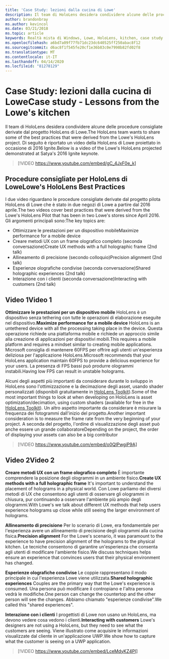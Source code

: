 ```yaml
---
title: 'Case Study: lezioni dalla cucina di Lowe'
description: Il team di HoloLens desidera condividere alcune delle procedure consigliate derivate dal progetto HoloLens di Lowe.
author: brandonbray
ms.author: kevincol
ms.date: 03/21/2018
ms.topic: article
keywords: Realtà mista di Windows, Lowe, HoloLens, kitchen, case study
ms.openlocfilehash: a6bd7a09f77fb71dc23dc640525ff250abac8f12
ms.sourcegitcommit: d6ac8f1f545fe20cf1e36b83c0e7998b82fd02f8
ms.translationtype: MT
ms.contentlocale: it-IT
ms.lasthandoff: 04/14/2020
ms.locfileid: "81278129"
---
```

# <a name="case-study---lessons-from-the-lowes-kitchen"></a><span data-ttu-id="ed11d-104">Case Study: lezioni dalla cucina di Lowe</span><span class="sxs-lookup"><span data-stu-id="ed11d-104">Case study - Lessons from the Lowe's kitchen</span></span>

<span data-ttu-id="ed11d-105">Il team di HoloLens desidera condividere alcune delle procedure consigliate derivate dal progetto HoloLens di Lowe.</span><span class="sxs-lookup"><span data-stu-id="ed11d-105">The HoloLens team wants to share some of the best practices that were derived from the Lowe's HoloLens project.</span></span> <span data-ttu-id="ed11d-106">Di seguito è riportato un video della HoloLens di Lowe proiettato in occasione di 2016 Ignite.</span><span class="sxs-lookup"><span data-stu-id="ed11d-106">Below is a video of the Lowe's HoloLens projected demonstrated at Satya's 2016 Ignite keynote.</span></span>
<br>
>[!VIDEO https://www.youtube.com/embed/gC_4JxF0e_k]

## <a name="lowes-hololens-best-practices"></a><span data-ttu-id="ed11d-107">Procedure consigliate per HoloLens di Lowe</span><span class="sxs-lookup"><span data-stu-id="ed11d-107">Lowe's HoloLens Best Practices</span></span>

<span data-ttu-id="ed11d-108">I due video riguardano le procedure consigliate derivate dal progetto pilota HoloLens di Lowe che è stato in due negozi di Lowe a partire dal 2016 aprile.</span><span class="sxs-lookup"><span data-stu-id="ed11d-108">The two videos cover best practices that were derived from the Lowe's HoloLens Pilot that has been in two Lowe's stores since April 2016.</span></span> <span data-ttu-id="ed11d-109">Gli argomenti principali sono:</span><span class="sxs-lookup"><span data-stu-id="ed11d-109">The key topics are:</span></span>
* <span data-ttu-id="ed11d-110">Ottimizzare le prestazioni per un dispositivo mobile</span><span class="sxs-lookup"><span data-stu-id="ed11d-110">Maximize performance for a mobile device</span></span>
* <span data-ttu-id="ed11d-111">Creare metodi UX con un frame olografico completo (seconda conversazione)</span><span class="sxs-lookup"><span data-stu-id="ed11d-111">Create UX methods with a full holographic frame (2nd talk)</span></span>
* <span data-ttu-id="ed11d-112">Allineamento di precisione (secondo colloquio)</span><span class="sxs-lookup"><span data-stu-id="ed11d-112">Precision alignment (2nd talk)</span></span>
* <span data-ttu-id="ed11d-113">Esperienze olografiche condivise (seconda conversazione)</span><span class="sxs-lookup"><span data-stu-id="ed11d-113">Shared holographic experiences (2nd talk)</span></span>
* <span data-ttu-id="ed11d-114">Interazione con i clienti (seconda conversazione)</span><span class="sxs-lookup"><span data-stu-id="ed11d-114">Interacting with customers (2nd talk)</span></span>

## <a name="video-1"></a><span data-ttu-id="ed11d-115">Video 1</span><span class="sxs-lookup"><span data-stu-id="ed11d-115">Video 1</span></span>

<span data-ttu-id="ed11d-116">**Ottimizzare le prestazioni per un dispositivo mobile** HoloLens è un dispositivo senza tethering con tutte le operazioni di elaborazione eseguite nel dispositivo.</span><span class="sxs-lookup"><span data-stu-id="ed11d-116">**Maximize performance for a mobile device** HoloLens is an untethered device with all the processing taking place in the device.</span></span> <span data-ttu-id="ed11d-117">Questa operazione richiede una piattaforma mobile e richiede un approccio simile alla creazione di applicazioni per dispositivi mobili.</span><span class="sxs-lookup"><span data-stu-id="ed11d-117">This requires a mobile platform and requires a mindset similar to creating mobile applications.</span></span> <span data-ttu-id="ed11d-118">Microsoft consiglia di mantenere 60FPS per offrire agli utenti un'esperienza deliziosa per l'applicazione HoloLens.</span><span class="sxs-lookup"><span data-stu-id="ed11d-118">Microsoft recommends that your HoloLens application maintain 60FPS to provide a delicious experience for your users.</span></span> <span data-ttu-id="ed11d-119">La presenza di FPS bassi può produrre ologrammi instabili.</span><span class="sxs-lookup"><span data-stu-id="ed11d-119">Having low FPS can result in unstable holograms.</span></span>

<span data-ttu-id="ed11d-120">Alcuni degli aspetti più importanti da considerare durante lo sviluppo in HoloLens sono l'ottimizzazione e la decimazione degli asset, usando shader personalizzati (disponibili gratuitamente in [HoloLens Toolkit](https://github.com/Microsoft/HoloToolkit-Unity)).</span><span class="sxs-lookup"><span data-stu-id="ed11d-120">Some of the most important things to look at when developing on HoloLens is asset optimization/decimation, using custom shaders (available for free in the [HoloLens Toolkit](https://github.com/Microsoft/HoloToolkit-Unity)).</span></span> <span data-ttu-id="ed11d-121">Un altro aspetto importante da considerare è misurare la frequenza dei fotogrammi dall'inizio del progetto.</span><span class="sxs-lookup"><span data-stu-id="ed11d-121">Another important consideration is to measure the frame rate from the very beginning of your project.</span></span> <span data-ttu-id="ed11d-122">A seconda del progetto, l'ordine di visualizzazione degli asset può anche essere un grande collaboratore</span><span class="sxs-lookup"><span data-stu-id="ed11d-122">Depending on the project, the order of displaying your assets can also be a big contributor</span></span>
<br>
>[!VIDEO https://www.youtube.com/embed/o0QIPwgiP9A]

## <a name="video-2"></a><span data-ttu-id="ed11d-123">Video 2</span><span class="sxs-lookup"><span data-stu-id="ed11d-123">Video 2</span></span>

<span data-ttu-id="ed11d-124">**Creare metodi UX con un frame olografico completo** È importante comprendere la posizione degli ologrammi in un ambiente fisico.</span><span class="sxs-lookup"><span data-stu-id="ed11d-124">**Create UX methods with a full holographic frame** It's important to understand the placement of holograms in a physical world.</span></span> <span data-ttu-id="ed11d-125">Con Lowe parliamo dei diversi metodi di UX che consentono agli utenti di osservare gli ologrammi in chiusura, pur continuando a osservare l'ambiente più ampio degli ologrammi.</span><span class="sxs-lookup"><span data-stu-id="ed11d-125">With Lowe's we talk about different UX methods that help users experience holograms up close while still seeing the larger environment of holograms.</span></span>

<span data-ttu-id="ed11d-126">**Allineamento di precisione** Per lo scenario di Lowe, era fondamentale per l'esperienza avere un allineamento di precisione degli ologrammi alla cucina fisica.</span><span class="sxs-lookup"><span data-stu-id="ed11d-126">**Precision alignment** For the Lowe's scenario, it was paramount to the experience to have precision alignment of the holograms to the physical kitchen.</span></span> <span data-ttu-id="ed11d-127">Le tecniche consentono di garantire un'esperienza che consenta agli utenti di modificare l'ambiente fisico.</span><span class="sxs-lookup"><span data-stu-id="ed11d-127">We discuss techniques helps ensure an experience that convinces users that their physical environment has changed.</span></span>

<span data-ttu-id="ed11d-128">**Esperienze olografiche condivise** Le coppie rappresentano il modo principale in cui l'esperienza Lowe viene utilizzata.</span><span class="sxs-lookup"><span data-stu-id="ed11d-128">**Shared holographic experiences** Couples are the primary way that the Lowe's experience is consumed.</span></span> <span data-ttu-id="ed11d-129">Una persona può modificare il contropiano e l'altra persona vedrà le modifiche.</span><span class="sxs-lookup"><span data-stu-id="ed11d-129">One person can change the countertop and the other person will see the changes.</span></span> <span data-ttu-id="ed11d-130">Abbiamo chiamato "esperienze condivise".</span><span class="sxs-lookup"><span data-stu-id="ed11d-130">We called this "shared experiences".</span></span>

<span data-ttu-id="ed11d-131">**Interazione con i clienti** I progettisti di Lowe non usano un HoloLens, ma devono vedere cosa vedono i clienti.</span><span class="sxs-lookup"><span data-stu-id="ed11d-131">**Interacting with customers** Lowe's designers are not using a HoloLens, but they need to see what the customers are seeing.</span></span> <span data-ttu-id="ed11d-132">Viene illustrato come acquisire le informazioni visualizzate dal cliente in un'applicazione UWP.</span><span class="sxs-lookup"><span data-stu-id="ed11d-132">We show how to capture what the customer is seeing on a UWP application.</span></span>
<br>
>[!VIDEO https://www.youtube.com/embed/LceMdyKZ4PI]
